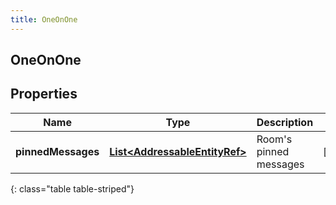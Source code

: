 ```yaml
---
title: OneOnOne
---
```

## OneOnOne


## Properties

| Name | Type | Description | Notes |
| ------------ | ------------- | ------------- | ------------- |
| **pinnedMessages** | <!----><!---->[**List&lt;AddressableEntityRef&gt;**](AddressableEntityRef.html)<!----> | Room's pinned messages |  [optional] |
{: class="table table-striped"}



